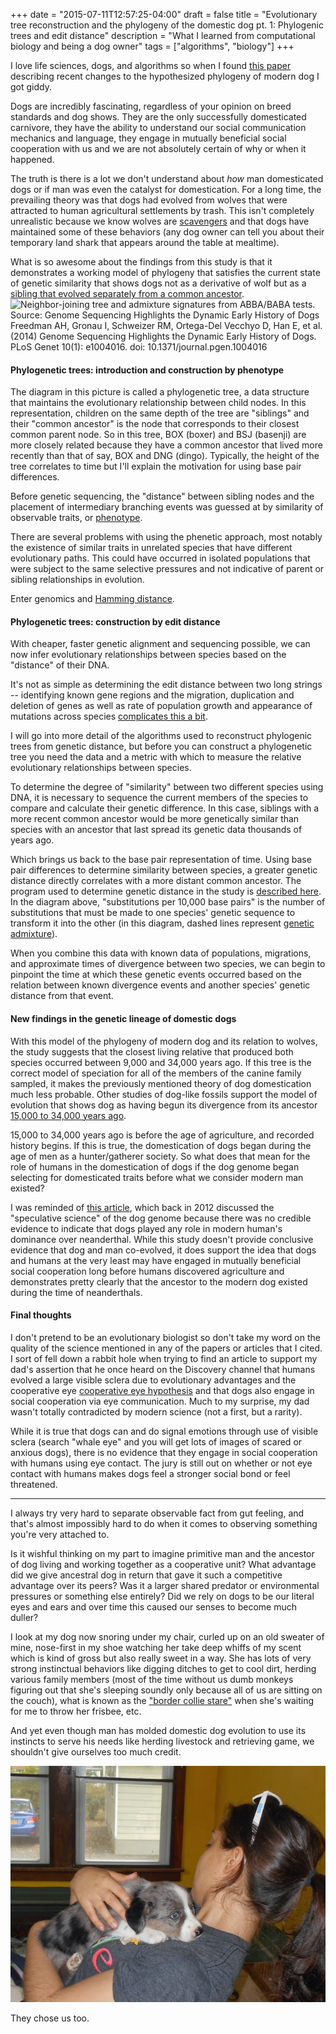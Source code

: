 +++
date = "2015-07-11T12:57:25-04:00"
draft = false
title = "Evolutionary tree reconstruction and the phylogeny of the domestic dog pt. 1: Phylogenic trees and edit distance"
description = "What I learned from computational biology and being a dog owner"
tags = ["algorithms", "biology"]
+++

I love life sciences, dogs, and algorithms so when I found [this paper](http://journals.plos.org/plosgenetics/article?id=10.1371/journal.pgen.1004016) describing recent changes to the hypothesized phylogeny of modern dog I got giddy.  

Dogs are incredibly fascinating, regardless of your opinion on breed standards and dog shows.  They are the only successfully domesticated carnivore, they have the ability to understand our social communication mechanics and language, they engage in mutually beneficial social cooperation with us and we are not absolutely certain of why or when it happened.


The truth is there is a lot we don't understand about *how* man domesticated dogs or if man was even the catalyst for domestication.  For a long time, the prevailing theory was that dogs had evolved from wolves that were attracted to human agricultural settlements by trash.  This isn't completely unrealistic because we know wolves are [scavengers](https://en.wikipedia.org/wiki/Dog_anatomy#Physical_characteristics) and that dogs have maintained some of these behaviors (any dog owner can tell you about their temporary land shark that appears around the table at mealtime).  


What is so awesome about the findings from this study is that it demonstrates a working model of phylogeny that satisfies the current state of genetic similarity that shows dogs not as a derivative of wolf but as a [sibling that evolved separately from a common ancestor](http://mediarelations.cornell.edu/2014/01/16/dogs-and-wolves-diverged-from-common-ancestor/).  ![Neighbor-joining tree and admixture signatures from ABBA/BABA tests.  Source: Genome Sequencing Highlights the Dynamic Early History of Dogs
Freedman AH, Gronau I, Schweizer RM, Ortega-Del Vecchyo D, Han E, et al. (2014) Genome Sequencing Highlights the Dynamic Early History of Dogs. PLoS Genet 10(1): e1004016. doi: 10.1371/journal.pgen.1004016](/img/journal.pgen.1004016.g004.png)

#### Phylogenetic trees: introduction and construction by phenotype

The diagram in this picture is called a phylogenetic tree, a data structure that maintains the evolutionary relationship between child nodes.  In this representation, children on the same depth of the tree are "siblings" and their "common ancestor" is the node that corresponds to their closest common parent node.  So in this tree, BOX (boxer) and BSJ (basenji) are more closely related because they have a common ancestor that lived more recently than that of say, BOX and DNG (dingo).  Typically, the height of the tree correlates to time but I'll explain the motivation for using base pair differences.


Before genetic sequencing, the "distance" between sibling nodes and the placement of intermediary branching events was guessed at by similarity of observable traits, or [phenotype](https://en.wikipedia.org/wiki/Phenetics).  


There are several problems with using the phenetic approach, most notably the existence of similar traits in unrelated species that have different evolutionary paths.  This could have occurred in isolated populations that were subject to the same selective pressures and not indicative of parent or sibling relationships in evolution.  


Enter genomics and [Hamming distance](https://en.wikipedia.org/wiki/Hamming_distance).

#### Phylogenetic trees: construction by edit distance


With cheaper, faster genetic alignment and sequencing possible, we can now infer evolutionary relationships between species based on the "distance" of their DNA.  


It's not as simple as determining the edit distance between two long strings -- identifying known gene regions and the migration, duplication and deletion of genes as well as rate of population growth and appearance of mutations across species [complicates this a bit](https://en.wikipedia.org/wiki/Genetic_distance).  


I will go into more detail of the algorithms used to reconstruct phylogenic trees from genetic distance, but before you can construct a phylogenetic tree you need the data and a metric with which to measure the relative evolutionary relationships between species.


To determine the degree of "similarity" between two different species using DNA, it is necessary to sequence the current members of the species to compare and calculate their genetic difference.  In this case, siblings with a more recent common ancestor would be more genetically similar than species with an ancestor that last spread its genetic data thousands of years ago.


Which brings us back to the base pair representation of time.  Using base pair differences to determine similarity between species, a greater genetic distance directly correlates with a more distant common ancestor.  The program used to determine genetic distance in the study is [described here](http://www.ncbi.nlm.nih.gov/pmc/articles/PMC3245873/).  In the diagram above, "substitutions per 10,000 base pairs" is the number of substitutions that must be made to one species' genetic sequence to transform it into the other (in this diagram, dashed lines represent [genetic admixture](https://en.wikipedia.org/wiki/Genetic_admixture)).  


When you combine this data with known data of populations, migrations, and approximate times of divergence between two species, we can begin to pinpoint the time at which these genetic events occurred based on the relation between known divergence events and another species' genetic distance from that event.  


#### New findings in the genetic lineage of domestic dogs


With this model of the phylogeny of modern dog and its relation to wolves, the study suggests that the closest living relative that produced both species occurred between 9,000 and 34,000 years ago.  If this tree is the correct model of speciation for all of the members of the canine family sampled, it makes the previously mentioned theory of dog domestication much less probable.  Other studies of dog-like fossils support the model of evolution that shows dog as having begun its divergence from its ancestor [15,000 to 34,000 years ago](http://www.researchgate.net/publication/258529165_Complete_Mitochondrial_Genomes_of_Ancient_Canids_Suggest_a_European_Origin_of_Domestic_Dogs).  


15,000 to 34,000 years ago is before the age of agriculture, and recorded history begins.  If this is true, the domestication of dogs began during the age of men as a hunter/gatherer society.  So what does that mean for the role of humans in the domestication of dogs if the dog genome began selecting for domesticated traits before what we consider modern man existed?


I was reminded of [this article](http://www.nytimes.com/2012/05/29/science/dogs-and-humans-speculation-and-science.html), which back in 2012 discussed the "speculative science" of the dog genome because there was no credible evidence to indicate that dogs played any role in modern human's dominance over neanderthal.  While this study doesn't provide conclusive evidence that dog and man co-evolved, it does support the idea that dogs and humans at the very least may have engaged in mutually beneficial social cooperation long before humans discovered agriculture and demonstrates pretty clearly that the ancestor to the modern dog existed during the time of neanderthals.  


#### Final thoughts

I don't pretend to be an evolutionary biologist so don't take my word on the quality of the science mentioned in any of the papers or articles that I cited.  I sort of fell down a rabbit hole when trying to find an article to support my dad's assertion that he once heard on the Discovery channel that humans evolved a large visible sclera due to evolutionary advantages and the cooperative eye [cooperative eye hypothesis](https://en.wikipedia.org/wiki/Cooperative_eye_hypothesis) and that dogs also engage in social cooperation via eye communication.  Much to my surprise, my dad wasn't totally contradicted by modern science (not a first, but a rarity).


While it is true that dogs can and do signal emotions through use of visible sclera (search "whale eye" and you will get lots of images of scared or anxious dogs), there is no evidence that they engage in social cooperation with humans using eye contact.  The jury is still out on whether or not eye contact with humans makes dogs feel a stronger social bond or feel threatened.  


-----

I always try very hard to separate observable fact from gut feeling, and that's almost impossibly hard to do when it comes to observing something you're very attached to.  


Is it wishful thinking on my part to imagine primitive man and the ancestor of dog living and working together as a cooperative unit?  What advantage did we give ancestral dog in return that gave it such a competitive advantage over its peers?  Was it a larger shared predator or environmental pressures or something else entirely?  Did we rely on dogs to be our literal eyes and ears and over time this caused our senses to become much duller?


I look at my dog now snoring under my chair, curled up on an old sweater of mine, nose-first in my shoe watching her take deep whiffs of my scent which is kind of gross but also really sweet in a way.  She has lots of very strong instinctual behaviors like digging ditches to get to cool dirt, herding various family members (most of the time without us dumb monkeys figuring out that she's sleeping soundly only because all of us are sitting on the couch), what is known as the ["border collie stare"](https://www.google.com/search?q=border+collie+stare&safe=off&espv=2&biw=1394&bih=821&tbm=isch&tbo=u&source=univ&sa=X&ved=0CB0QsARqFQoTCKjJm9OB48YCFc06kgodBdEP-A&dpr=0.9) when she's waiting for me to throw her frisbee, etc.  


And yet even though man has molded domestic dog evolution to use its instincts to serve his needs like herding livestock and retrieving game, we shouldn't give ourselves too much credit.  

![Meryl on selection day](/img/puppe.jpg)


They chose us too.